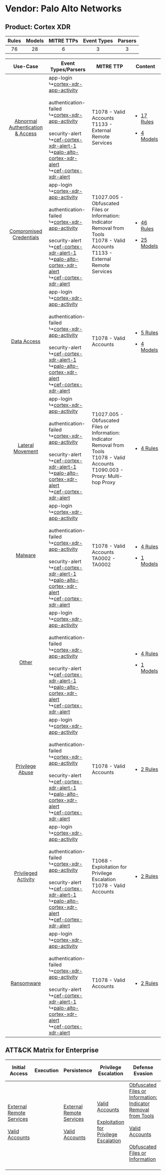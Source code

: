 Vendor: Palo Alto Networks
==========================
Product: Cortex XDR
-------------------
| Rules | Models | MITRE TTPs | Event Types | Parsers |
|:-----:|:------:|:----------:|:-----------:|:-------:|
|  76   |   28   |     6      |      3      |    3    |

|    Use-Case    | Event Types/Parsers    | MITRE TTP    | Content    |
|:----:| ---- | ---- | ---- |
| [Abnormal Authentication & Access](../../../UseCases/uc_abnormal_authentication_&_access.md) |  app-login<br> ↳[cortex-xdr-app-activity](Ps/pC_cortexxdrappactivity.md)<br><br> authentication-failed<br> ↳[cortex-xdr-app-activity](Ps/pC_cortexxdrappactivity.md)<br><br> security-alert<br> ↳[cef-cortex-xdr-alert-1](Ps/pC_cefcortexxdralert1.md)<br> ↳[palo-alto-cortex-xdr-alert](Ps/pC_paloaltocortexxdralert.md)<br> ↳[cef-cortex-xdr-alert](Ps/pC_cefcortexxdralert.md)<br> | T1078 - Valid Accounts<br>T1133 - External Remote Services<br>    | [<ul><li>17 Rules</li></ul><ul><li>4 Models</li></ul>](RM/r_m_palo_alto_networks_cortex_xdr_Abnormal_Authentication_&_Access.md) |
|          [Compromised Credentials](../../../UseCases/uc_compromised_credentials.md)          |  app-login<br> ↳[cortex-xdr-app-activity](Ps/pC_cortexxdrappactivity.md)<br><br> authentication-failed<br> ↳[cortex-xdr-app-activity](Ps/pC_cortexxdrappactivity.md)<br><br> security-alert<br> ↳[cef-cortex-xdr-alert-1](Ps/pC_cefcortexxdralert1.md)<br> ↳[palo-alto-cortex-xdr-alert](Ps/pC_paloaltocortexxdralert.md)<br> ↳[cef-cortex-xdr-alert](Ps/pC_cefcortexxdralert.md)<br> | T1027.005 - Obfuscated Files or Information: Indicator Removal from Tools<br>T1078 - Valid Accounts<br>T1133 - External Remote Services<br>   | [<ul><li>46 Rules</li></ul><ul><li>25 Models</li></ul>](RM/r_m_palo_alto_networks_cortex_xdr_Compromised_Credentials.md)         |
|    [Data Access](../../../UseCases/uc_data_access.md)    |  app-login<br> ↳[cortex-xdr-app-activity](Ps/pC_cortexxdrappactivity.md)<br><br> authentication-failed<br> ↳[cortex-xdr-app-activity](Ps/pC_cortexxdrappactivity.md)<br><br> security-alert<br> ↳[cef-cortex-xdr-alert-1](Ps/pC_cefcortexxdralert1.md)<br> ↳[palo-alto-cortex-xdr-alert](Ps/pC_paloaltocortexxdralert.md)<br> ↳[cef-cortex-xdr-alert](Ps/pC_cefcortexxdralert.md)<br> | T1078 - Valid Accounts<br>    | [<ul><li>5 Rules</li></ul><ul><li>4 Models</li></ul>](RM/r_m_palo_alto_networks_cortex_xdr_Data_Access.md)    |
|    [Lateral Movement](../../../UseCases/uc_lateral_movement.md)    |  app-login<br> ↳[cortex-xdr-app-activity](Ps/pC_cortexxdrappactivity.md)<br><br> authentication-failed<br> ↳[cortex-xdr-app-activity](Ps/pC_cortexxdrappactivity.md)<br><br> security-alert<br> ↳[cef-cortex-xdr-alert-1](Ps/pC_cefcortexxdralert1.md)<br> ↳[palo-alto-cortex-xdr-alert](Ps/pC_paloaltocortexxdralert.md)<br> ↳[cef-cortex-xdr-alert](Ps/pC_cefcortexxdralert.md)<br> | T1027.005 - Obfuscated Files or Information: Indicator Removal from Tools<br>T1078 - Valid Accounts<br>T1090.003 - Proxy: Multi-hop Proxy<br> | [<ul><li>4 Rules</li></ul>](RM/r_m_palo_alto_networks_cortex_xdr_Lateral_Movement.md)    |
|    [Malware](../../../UseCases/uc_malware.md)    |  app-login<br> ↳[cortex-xdr-app-activity](Ps/pC_cortexxdrappactivity.md)<br><br> authentication-failed<br> ↳[cortex-xdr-app-activity](Ps/pC_cortexxdrappactivity.md)<br><br> security-alert<br> ↳[cef-cortex-xdr-alert-1](Ps/pC_cefcortexxdralert1.md)<br> ↳[palo-alto-cortex-xdr-alert](Ps/pC_paloaltocortexxdralert.md)<br> ↳[cef-cortex-xdr-alert](Ps/pC_cefcortexxdralert.md)<br> | T1078 - Valid Accounts<br>TA0002 - TA0002<br>    | [<ul><li>4 Rules</li></ul><ul><li>1 Models</li></ul>](RM/r_m_palo_alto_networks_cortex_xdr_Malware.md)    |
|    [Other](../../../UseCases/uc_other.md)    |  app-login<br> ↳[cortex-xdr-app-activity](Ps/pC_cortexxdrappactivity.md)<br><br> authentication-failed<br> ↳[cortex-xdr-app-activity](Ps/pC_cortexxdrappactivity.md)<br><br> security-alert<br> ↳[cef-cortex-xdr-alert-1](Ps/pC_cefcortexxdralert1.md)<br> ↳[palo-alto-cortex-xdr-alert](Ps/pC_paloaltocortexxdralert.md)<br> ↳[cef-cortex-xdr-alert](Ps/pC_cefcortexxdralert.md)<br> |    | [<ul><li>4 Rules</li></ul><ul><li>1 Models</li></ul>](RM/r_m_palo_alto_networks_cortex_xdr_Other.md)    |
|    [Privilege Abuse](../../../UseCases/uc_privilege_abuse.md)    |  app-login<br> ↳[cortex-xdr-app-activity](Ps/pC_cortexxdrappactivity.md)<br><br> authentication-failed<br> ↳[cortex-xdr-app-activity](Ps/pC_cortexxdrappactivity.md)<br><br> security-alert<br> ↳[cef-cortex-xdr-alert-1](Ps/pC_cefcortexxdralert1.md)<br> ↳[palo-alto-cortex-xdr-alert](Ps/pC_paloaltocortexxdralert.md)<br> ↳[cef-cortex-xdr-alert](Ps/pC_cefcortexxdralert.md)<br> | T1078 - Valid Accounts<br>    | [<ul><li>2 Rules</li></ul>](RM/r_m_palo_alto_networks_cortex_xdr_Privilege_Abuse.md)    |
|    [Privileged Activity](../../../UseCases/uc_privileged_activity.md)    |  app-login<br> ↳[cortex-xdr-app-activity](Ps/pC_cortexxdrappactivity.md)<br><br> authentication-failed<br> ↳[cortex-xdr-app-activity](Ps/pC_cortexxdrappactivity.md)<br><br> security-alert<br> ↳[cef-cortex-xdr-alert-1](Ps/pC_cefcortexxdralert1.md)<br> ↳[palo-alto-cortex-xdr-alert](Ps/pC_paloaltocortexxdralert.md)<br> ↳[cef-cortex-xdr-alert](Ps/pC_cefcortexxdralert.md)<br> | T1068 - Exploitation for Privilege Escalation<br>T1078 - Valid Accounts<br>    | [<ul><li>2 Rules</li></ul>](RM/r_m_palo_alto_networks_cortex_xdr_Privileged_Activity.md)    |
|    [Ransomware](../../../UseCases/uc_ransomware.md)    |  app-login<br> ↳[cortex-xdr-app-activity](Ps/pC_cortexxdrappactivity.md)<br><br> authentication-failed<br> ↳[cortex-xdr-app-activity](Ps/pC_cortexxdrappactivity.md)<br><br> security-alert<br> ↳[cef-cortex-xdr-alert-1](Ps/pC_cefcortexxdralert1.md)<br> ↳[palo-alto-cortex-xdr-alert](Ps/pC_paloaltocortexxdralert.md)<br> ↳[cef-cortex-xdr-alert](Ps/pC_cefcortexxdralert.md)<br> | T1078 - Valid Accounts<br>    | [<ul><li>2 Rules</li></ul>](RM/r_m_palo_alto_networks_cortex_xdr_Ransomware.md)    |

ATT&CK Matrix for Enterprise
----------------------------
| Initial Access                                                                                                                                   | Execution | Persistence                                                                                                                                      | Privilege Escalation                                                                                                                                          | Defense Evasion                                                                                                                                                                                                                                                               | Credential Access | Discovery | Lateral Movement | Collection | Command and Control                                                                                                                       | Exfiltration | Impact |
| ------------------------------------------------------------------------------------------------------------------------------------------------ | --------- | ------------------------------------------------------------------------------------------------------------------------------------------------ | ------------------------------------------------------------------------------------------------------------------------------------------------------------- | ----------------------------------------------------------------------------------------------------------------------------------------------------------------------------------------------------------------------------------------------------------------------------- | ----------------- | --------- | ---------------- | ---------- | ----------------------------------------------------------------------------------------------------------------------------------------- | ------------ | ------ |
| [External Remote Services](https://attack.mitre.org/techniques/T1133)<br><br>[Valid Accounts](https://attack.mitre.org/techniques/T1078)<br><br> |           | [External Remote Services](https://attack.mitre.org/techniques/T1133)<br><br>[Valid Accounts](https://attack.mitre.org/techniques/T1078)<br><br> | [Valid Accounts](https://attack.mitre.org/techniques/T1078)<br><br>[Exploitation for Privilege Escalation](https://attack.mitre.org/techniques/T1068)<br><br> | [Obfuscated Files or Information: Indicator Removal from Tools](https://attack.mitre.org/techniques/T1027/005)<br><br>[Valid Accounts](https://attack.mitre.org/techniques/T1078)<br><br>[Obfuscated Files or Information](https://attack.mitre.org/techniques/T1027)<br><br> |                   |           |                  |            | [Proxy: Multi-hop Proxy](https://attack.mitre.org/techniques/T1090/003)<br><br>[Proxy](https://attack.mitre.org/techniques/T1090)<br><br> |              |        |